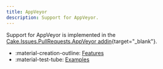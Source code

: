 ```yaml
---
title: AppVeyor
description: Support for AppVeyor.
---
```


Support for AppVeyor is implemented in the
[Cake.Issues.PullRequests.AppVeyor addin](https://cakebuild.net/extensions/cake-issues-pullrequests-appveyor/){target="_blank"}.

<div class="grid cards" markdown>

- :material-creation-outline: [Features](features.md)
- :material-test-tube: [Examples](examples/index.md)

</div>
